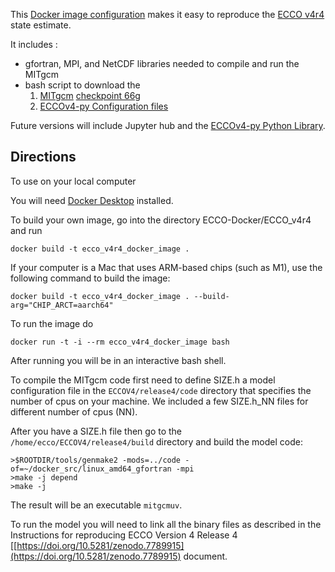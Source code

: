 
This [Docker image configuration](https://www.docker.com) makes it easy to reproduce the [ECCO v4r4](https://ecco-group.org) state estimate.

It includes :

- gfortran, MPI, and NetCDF libraries needed to compile and run the MITgcm
- bash script to download the 
  1. [MITgcm](https://github.com/MITgcm/MITgcm) [checkpoint 66g](https://github.com/MITgcm/MITgcm/releases/tag/checkpoint66g)
  2. [ECCOv4-py Configuration files](https://github.com/ECCO-GROUP/ECCO-v4-Configurations)

Future versions will include Jupyter hub and the [ECCOv4-py Python Library](https://github.com/ECCO-GROUP/ECCOv4-py).


## Directions

To use on your local computer

You will need [Docker Desktop](https://docs.docker.com/desktop/) installed. 

To build your own image, go into the directory ECCO-Docker/ECCO_v4r4 and run

```
docker build -t ecco_v4r4_docker_image .
```

If your computer is a Mac that uses ARM-based chips (such as M1), use the following command to build the image:
  
```
docker build -t ecco_v4r4_docker_image . --build-arg="CHIP_ARCT=aarch64"
```

To run the image do

```
docker run -t -i --rm ecco_v4r4_docker_image bash
```

After running you will be in an interactive bash shell.  

To compile the MITgcm code first need to define SIZE.h a model configuration file in the ```ECCOV4/release4/code``` directory that specifies the number of cpus on your machine. We included a few SIZE.h_NN files for different number of cpus (NN). 

After you have a SIZE.h file then go to the ```/home/ecco/ECCOV4/release4/build``` directory and build the model code: 

```
>$ROOTDIR/tools/genmake2 -mods=../code -of=~/docker_src/linux_amd64_gfortran -mpi
>make -j depend
>make -j
``` 

The result will be an executable ```mitgcmuv```. 

To run the model you will need to link all the binary files as described in the
Instructions for reproducing ECCO Version 4 Release 4 [[https://doi.org/10.5281/zenodo.7789915](https://doi.org/10.5281/zenodo.7789915) document.
